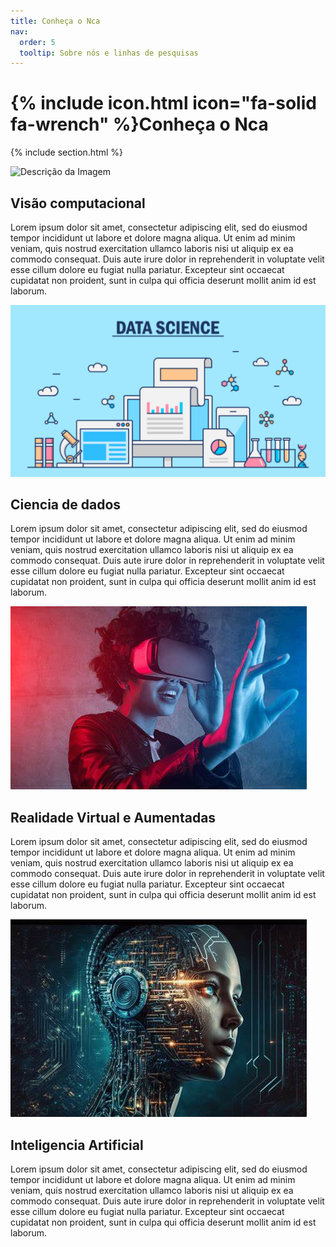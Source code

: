 ```yaml
---
title: Conheça o Nca 
nav:
  order: 5
  tooltip: Sobre nós e linhas de pesquisas
---
```

# {% include icon.html icon="fa-solid fa-wrench" %}Conheça o Nca




{% include section.html %}
<link rel="stylesheet" href="indexStyle.css">
<div class="container image-left">
        <div class="image-container">
            <img src="../images/visão computacional.jpg" alt="Descrição da Imagem">
        </div>
        <div class="text-container">
            <h2>Visão computacional</h2>
            <p>Lorem ipsum dolor sit amet, consectetur adipiscing elit, sed do eiusmod tempor incididunt ut labore et dolore magna aliqua. Ut enim ad minim veniam, quis nostrud exercitation ullamco laboris nisi ut aliquip ex ea commodo consequat. Duis aute irure dolor in reprehenderit in voluptate velit esse cillum dolore eu fugiat nulla pariatur. Excepteur sint occaecat cupidatat non proident, sunt in culpa qui officia deserunt mollit anim id est laborum.</p>
        </div>
    </div>

<div class="container image-right">
        <div class="image-container">
            <img src="../images/Ciencia de dados.jpg" alt="Descrição da Imagem">
        </div>
        <div class="text-container">
            <h2>Ciencia de dados</h2>
            <p>Lorem ipsum dolor sit amet, consectetur adipiscing elit, sed do eiusmod tempor incididunt ut labore et dolore magna aliqua. Ut enim ad minim veniam, quis nostrud exercitation ullamco laboris nisi ut aliquip ex ea commodo consequat. Duis aute irure dolor in reprehenderit in voluptate velit esse cillum dolore eu fugiat nulla pariatur. Excepteur sint occaecat cupidatat non proident, sunt in culpa qui officia deserunt mollit anim id est laborum.</p>
        </div>
    </div>


<div class="container image-left">
        <div class="image-container">
            <img src="../images/realidade virtual e aumentada.jpeg" alt="Descrição da Imagem">
        </div>
        <div class="text-container">
            <h2>Realidade Virtual e Aumentadas</h2>
            <p>Lorem ipsum dolor sit amet, consectetur adipiscing elit, sed do eiusmod tempor incididunt ut labore et dolore magna aliqua. Ut enim ad minim veniam, quis nostrud exercitation ullamco laboris nisi ut aliquip ex ea commodo consequat. Duis aute irure dolor in reprehenderit in voluptate velit esse cillum dolore eu fugiat nulla pariatur. Excepteur sint occaecat cupidatat non proident, sunt in culpa qui officia deserunt mollit anim id est laborum.</p>
        </div>
    </div>


<div class="container image-right">
        <div class="image-container">
            <img src="../images/inteligencia artificial.jpeg" alt="Descrição da Imagem">
        </div>
        <div class="text-container">
            <h2>Inteligencia Artificial</h2>
            <p>Lorem ipsum dolor sit amet, consectetur adipiscing elit, sed do eiusmod tempor incididunt ut labore et dolore magna aliqua. Ut enim ad minim veniam, quis nostrud exercitation ullamco laboris nisi ut aliquip ex ea commodo consequat. Duis aute irure dolor in reprehenderit in voluptate velit esse cillum dolore eu fugiat nulla pariatur. Excepteur sint occaecat cupidatat non proident, sunt in culpa qui officia deserunt mollit anim id est laborum.</p>
        </div>
    </div>